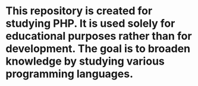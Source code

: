 # This repository is created for studying PHP. It is used solely for educational purposes rather than for development. The goal is to broaden knowledge by studying various programming languages.